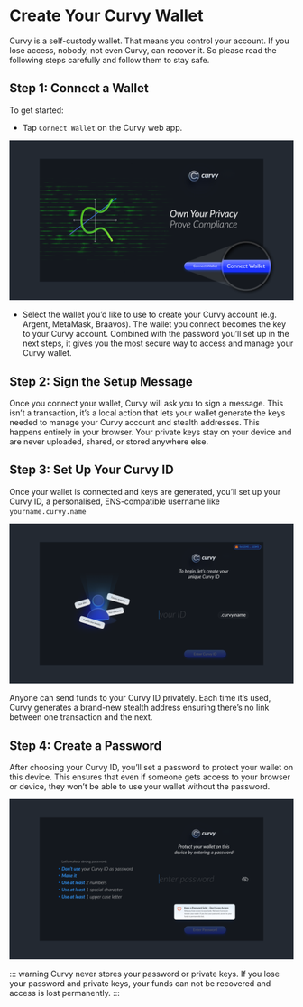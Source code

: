 # Create Your Curvy Wallet

Curvy is a self-custody wallet. That means you control your account. If you lose access, nobody, not even Curvy, can recover it. 
So please read the following steps carefully and follow them to stay safe.

## Step 1: Connect a Wallet

To get started:

- Tap `Connect Wallet` on the Curvy web app.
  
![Connect Wallet](./public/images/connect_wallet.png)

- Select the wallet you’d like to use to create your Curvy account (e.g. Argent, MetaMask, Braavos).
The wallet you connect becomes the key to your Curvy account. Combined with the password you’ll set up in the next steps, it gives you the most secure way to access and manage your Curvy wallet.

## Step 2: Sign the Setup Message

Once you connect your wallet, Curvy will ask you to sign a message.
This isn’t a transaction, it’s a local action that lets your wallet generate the keys needed to manage your Curvy account and stealth addresses. This happens entirely in your browser. Your private keys stay on your device and are never uploaded, shared, or stored anywhere else.

## Step 3: Set Up Your Curvy ID

Once your wallet is connected and keys are generated, you’ll set up your Curvy ID, a personalised, ENS-compatible username like `yourname.curvy.name`

![Set Up Your Curvy ID](./public/images/curvy_id.png)

Anyone can send funds to your Curvy ID privately. Each time it’s used, Curvy generates a brand-new stealth address ensuring there’s no link between one transaction and the next.

## Step 4: Create a Password

After choosing your Curvy ID, you’ll set a password to protect your wallet on this device. 
This ensures that even if someone gets access to your browser or device, they won’t be able to use your wallet without the password.

![Create a Password](./public/images/create_password.png)

::: warning
Curvy never stores your password or private keys. If you lose your password and private keys, your funds can not be recovered and access is lost permanently.
:::
